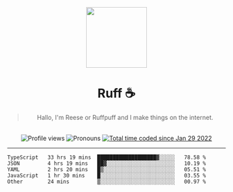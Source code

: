 <div align='center'>
  <img src='https://ruff.cafe/cdn/ruffpuff.jpg' width='140' height='140' />
  <h1>Ruff ☕️</h1>
  <blockquote>Hallo, I'm Reese or Ruffpuff and I make things on the internet.</blockquote>
  
  <br />
  
  <img alt="Profile views" src="https://komarev.com/ghpvc/?username=ruffpuff1" />
  <img alt='Pronouns' src='https://img.shields.io/endpoint?url=https://pronoundb.org/shields/61181f81be124c42b207bffd' />
  <a href="https://wakatime.com/@72bf611d-9557-4a85-aa1d-46f6a3346744"><img src="https://wakatime.com/badge/user/72bf611d-9557-4a85-aa1d-46f6a3346744.svg" alt="Total time coded since Jan 29 2022" /></a>
</div>

<hr />

<!--START_SECTION:waka-->
```text
TypeScript   33 hrs 19 mins  ███████████████████▓░░░░░   78.58 % 
JSON         4 hrs 19 mins   ██▓░░░░░░░░░░░░░░░░░░░░░░   10.19 % 
YAML         2 hrs 20 mins   █▒░░░░░░░░░░░░░░░░░░░░░░░   05.51 % 
JavaScript   1 hr 30 mins    █░░░░░░░░░░░░░░░░░░░░░░░░   03.55 % 
Other        24 mins         ▒░░░░░░░░░░░░░░░░░░░░░░░░   00.97 % 
```
<!--END_SECTION:waka-->

